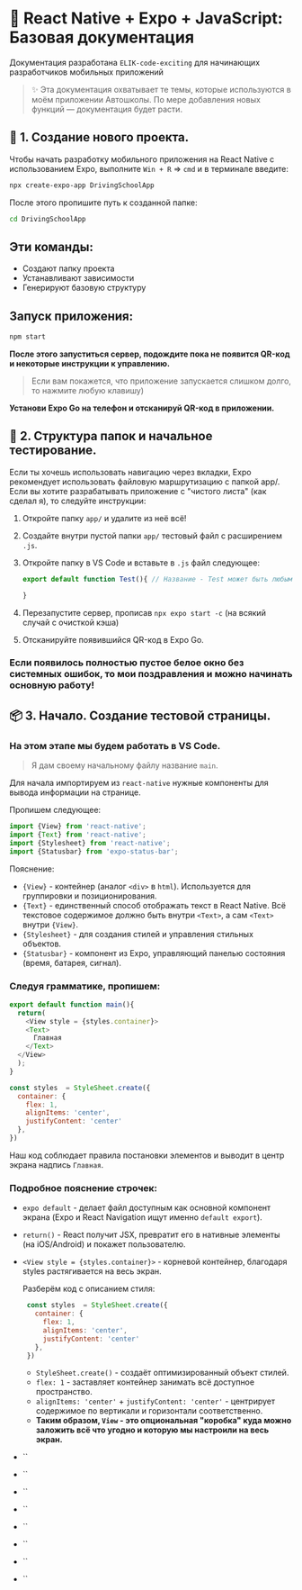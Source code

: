 # 📱 React Native + Expo + JavaScript: Базовая документация
Документация разработана `ELIK-code-exciting` для начинающих разработчиков мобильных приложений

> ✨ Эта документация охватывает те темы, которые используются в моём приложении Автошколы. По мере добавления новых функций — документация будет расти. 

## 🚀 1. Создание нового проекта.
Чтобы начать разработку мобильного приложения на React Native с использованием Expo, выполните  `Win + R` => `cmd` и в терминале введите:

```bash
npx create-expo-app DrivingSchoolApp
```
После этого пропишите путь к созданной папке:
```bash
cd DrivingSchoolApp
```
## Эти команды:
  - Создают папку проекта
  - Устанавливают зависимости
  - Генерируют базовую структуру

## Запуск приложения:
``` bash
npm start
```
**После этого запуститься сервер, подождите пока не появится QR-код и некоторые инструкции к управлению.**
> Если вам покажется, что приложение запускается слишком долго, то нажмите любую клавишу)

**Установи Expo Go на телефон и отсканируй QR-код в приложении.**

## 📂 2. Структура папок и начальное тестирование.
Если ты хочешь использовать навигацию через вкладки, Expo рекомендует использовать файловую маршрутизацию с папкой app/.
Если вы хотите разрабатывать приложение с "чистого листа" (как сделал я), то следуйте инструкции: 

1) Откройте папку `app/` и удалите из неё всё!
2) Cоздайте внутри пустой папки `app/` тестовый файл с расширением `.js`.
3) Откройте папку в VS Code и вставьте в `.js` файл следующее:

   ```JavaScript
   export default function Test(){ // Название - Test может быть любым!
   
   }
   ```
   
4) Перезапустите сервер, прописав `npx expo start -c` (на всякий случай с очисткой кэша)
5) Отсканируйте появившийся QR-код в Expo Go.

### **Если появилось полностью пустое белое окно без системных ошибок, то мои поздравления и можно начинать основную работу!**

## 📦 3. Начало. Создание тестовой страницы.
### На этом этапе мы будем работать в VS Code.

> Я дам своему начальному файлу название `main`.

Для начала импортируем из `react-native` нужные компоненты для вывода информации на странице.

Пропишем следующее:

```JavaScript
import {View} from 'react-native';
import {Text} from 'react-native';
import {Stylesheet} from 'react-native';
import {Statusbar} from 'expo-status-bar';
```

Пояснение:
- `{View}` - контейнер (аналог `<div>` в `html`). Используется для группировки и позиционирования.
- `{Text}` - единственный способ отображать текст в React Native. Всё текстовое содержимое должно быть внутри `<Text>`, а сам `<Text>` внутри `{View}`.
- `{Stylesheet}` - для создания стилей и управления стильных объектов.
- `{Statusbar}` - компонент из Expo, управляющий панелью состояния (время, батарея, сигнал).

### Следуя грамматике, пропишем:

```JavaScript
export default function main(){
  return(
    <View style = {styles.container}>
    <Text>
      Главная
    </Text>
  </View>
  );
}

const styles  = StyleSheet.create({
  container: {
    flex: 1,
    alignItems: 'center',
    justifyContent: 'center'
  },
})
```

Наш код соблюдает правила постановки элементов и выводит в центр экрана надпись `Главная`.
### Подробное пояснение строчек:

- `expo default` - делает файл доступным как основной компонент экрана (Expo и React Navigation ищут именно `default export`).
- `return()` - React получит JSX, превратит его в нативные элементы (на iOS/Android) и покажет пользователю.
- `<View style = {styles.container}>` - корневой контейнер, благодаря styles растягивается на весь экран.
  
   Разберём код с описанием стиля:
   ```JavaScript
    const styles  = StyleSheet.create({
      container: {
        flex: 1,
        alignItems: 'center',
        justifyContent: 'center'
      },
    })
    ```
    - `StyleSheet.create()` - создаёт оптимизированный объект стилей.
    - `flex: 1` - заставляет контейнер занимать всё доступное пространство.
    - `alignItems: 'center'` + `justifyContent: 'center'` - центрирует содержимое по вертикали и горизонтали соответственно.
    - **Таким образом, `View` - это опциональная "коробка" куда можно заложить всё что угодно и которую мы настроили на весь экран.**
- ``
- ``
- ``
- ``
- ``
- ``
- ``
- ``
